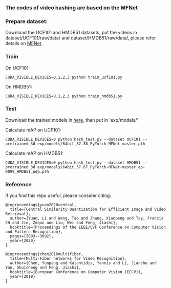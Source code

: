 ### The codes of video hashing are based on the [MFNet](https://github.com/cypw/PyTorch-MFNet)

### Prepare dataset: 
Download the UCF101 and HMDB51 datasets, put the videos in dataset/UCF101/raw/data/ and dataset/HMDB51/raw/data/, please refer details on [MFNet](https://github.com/cypw/PyTorch-MFNet). 

### Train

On UCF101:
```
CUDA_VISIBLE_DEVICES=0,1,2,3 python train_ucf101.py
```

On HMDB51:
```
CUDA_VISIBLE_DEVICES=0,1,2,3 python train_hmdb51.py
```

### Test
Download the trained models in [here](https://drive.google.com/drive/folders/1LW7Tdc_-2h3BhZNg5KVirsXC8iSgLXa4?usp=sharing), then put in 'exp/models/'


Calculate mAP on UCF101:

```
CUDA_VISIBLE_DEVICES=0 python hash_test.py --dataset UCF101 --pretrained_3d exp/models/64bit_87.38_PyTorch-MFNet-master.pth
```


Calculate mAP on HMDB51:
```
CUDA_VISIBLE_DEVICES=0 python hash_test.py --dataset HMDB51 --pretrained_3d exp/models/64bit_57.67_PyTorch-MFNet-master_ep-0099_HMDB51_ndp.pth
```


### Reference
If you find this repo useful, please consider citing:
```
@inproceedings{yuan2020central,
  title={Central Similarity Quantization for Efficient Image and Video Retrieval},
  author={Yuan, Li and Wang, Tao and Zhang, Xiaopeng and Tay, Francis EH and Jie, Zequn and Liu, Wei and Feng, Jiashi},
  booktitle={Proceedings of the IEEE/CVF Conference on Computer Vision and Pattern Recognition},
  pages={3083--3092},
  year={2020}
}

@inproceedings{chen2018multifiber,
  title={Multi-Fiber networks for Video Recognition},
  author={Chen, Yunpeng and Kalantidis, Yannis and Li, Jianshu and Yan, Shuicheng and Feng, Jiashi},
  booktitle={European Conference on Computer Vision (ECCV)},
  year={2018}
}

```
